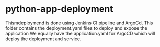 # python-app-deployment
Thismdeploymend is done using Jenkins CI pipeline and ArgoCd. This folder contains the deployment.yaml files to deploy and expose the application
We equally have the application.yaml for ArgoCD which will deploy the deployment and service.
